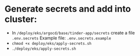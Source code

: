 # Generate secrets and add into cluster:
* In `/deploy/eks/argocd/base/tinder-app/secrets` create a file `.env.secrets` Example file: `.env.secrets.example`
* `chmod +x deploy/eks/apply-secrets.sh`
* `./deploy/eks/apply-secrets.sh`
